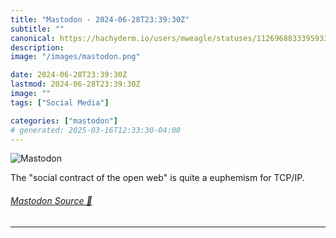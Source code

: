 ```yaml
---
title: "Mastodon - 2024-06-28T23:39:30Z"
subtitle: ""
canonical: https://hachyderm.io/users/mweagle/statuses/112696883339593336
description:
image: "/images/mastodon.png"

date: 2024-06-28T23:39:30Z
lastmod: 2024-06-28T23:39:30Z
image: ""
tags: ["Social Media"]

categories: ["mastodon"]
# generated: 2025-03-16T12:33:30-04:00
---
```

![Mastodon](/images/mastodon.png)

<p>The &quot;social contract of the open web&quot; is quite a euphemism for TCP/IP.</p>


###### [Mastodon Source 🐘](https://hachyderm.io/@mweagle/112696883339593336)

___
